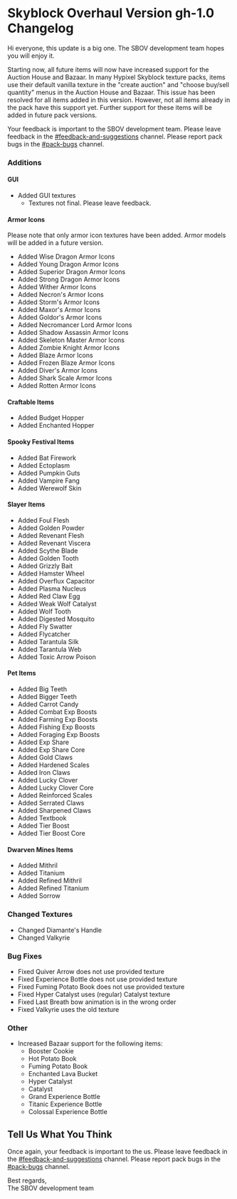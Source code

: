 
# Skyblock Overhaul Version gh-1.0 Changelog

Hi everyone, this update is a big one. The SBOV development team hopes you will enjoy it. 

Starting now, all future items will now have increased support for the Auction House and Bazaar. In many Hypixel Skyblock texture packs, items use their default vanilla texture in the "create auction" and "choose buy/sell quantity" menus in the Auction House and Bazaar. This issue has been resolved for all items added in this version. However, not all items already in the pack have this support yet. Further support for these items will be added in future pack versions. 

Your feedback is important to the SBOV development team. Please leave feedback in the [#feedback-and-suggestions](https://discord.com/channels/796144458013081650/797113134581153793) channel. Please report pack bugs in the [#pack-bugs](https://discord.com/channels/796144458013081650/796441594907066378) channel. 

### Additions

#### GUI
- Added GUI textures
  - Textures not final. Please leave feedback. 

#### Armor Icons
Please note that only armor icon textures have been added. Armor models will be added in a future version. 
- Added Wise Dragon Armor Icons
- Added Young Dragon Armor Icons
- Added Superior Dragon Armor Icons
- Added Strong Dragon Armor Icons
- Added Wither Armor Icons
- Added Necron's Armor Icons
- Added Storm's Armor Icons
- Added Maxor's Armor Icons
- Added Goldor's Armor Icons
- Added Necromancer Lord Armor Icons
- Added Shadow Assassin Armor Icons
- Added Skeleton Master Armor Icons
- Added Zombie Knight Armor Icons
- Added Blaze Armor Icons
- Added Frozen Blaze Armor Icons
- Added Diver's Armor Icons
- Added Shark Scale Armor Icons
- Added Rotten Armor Icons

#### Craftable Items
- Added Budget Hopper
- Added Enchanted Hopper

#### Spooky Festival Items
- Added Bat Firework
- Added Ectoplasm
- Added Pumpkin Guts
- Added Vampire Fang
- Added Werewolf Skin

#### Slayer Items
- Added Foul Flesh
- Added Golden Powder
- Added Revenant Flesh
- Added Revenant Viscera
- Added Scythe Blade
- Added Golden Tooth
- Added Grizzly Bait
- Added Hamster Wheel
- Added Overflux Capacitor
- Added Plasma Nucleus
- Added Red Claw Egg
- Added Weak Wolf Catalyst
- Added Wolf Tooth
- Added Digested Mosquito
- Added Fly Swatter
- Added Flycatcher
- Added Tarantula Silk
- Added Tarantula Web
- Added Toxic Arrow Poison

#### Pet Items
- Added Big Teeth
- Added Bigger Teeth
- Added Carrot Candy
- Added Combat Exp Boosts
- Added Farming Exp Boosts
- Added Fishing Exp Boosts
- Added Foraging Exp Boosts
- Added Exp Share
- Added Exp Share Core
- Added Gold Claws
- Added Hardened Scales
- Added Iron Claws
- Added Lucky Clover
- Added Lucky Clover Core
- Added Reinforced Scales
- Added Serrated Claws
- Added Sharpened Claws
- Added Textbook
- Added Tier Boost
- Added Tier Boost Core

#### Dwarven Mines Items
- Added Mithril
- Added Titanium
- Added Refined Mithril
- Added Refined Titanium
- Added Sorrow

### Changed Textures
- Changed Diamante's Handle
- Changed Valkyrie

### Bug Fixes
- Fixed Quiver Arrow does not use provided texture
- Fixed Experience Bottle does not use provided texture
- Fixed Fuming Potato Book does not use provided texture
- Fixed Hyper Catalyst uses (regular) Catalyst texture 
- Fixed Last Breath bow animation is in the wrong order
- Fixed Valkyrie uses the old texture

### Other
- Increased Bazaar support for the following items:
  - Booster Cookie
  - Hot Potato Book
  - Fuming Potato Book
  - Enchanted Lava Bucket
  - Hyper Catalyst
  - Catalyst
  - Grand Experience Bottle
  - Titanic Experience Bottle
  - Colossal Experience Bottle

## Tell Us What You Think
Once again, your feedback is important to the us. Please leave feedback in the [#feedback-and-suggestions](https://discord.com/channels/796144458013081650/797113134581153793) channel. Please report pack bugs in the [#pack-bugs](https://discord.com/channels/796144458013081650/796441594907066378) channel. 

Best regards,  
The SBOV development team
